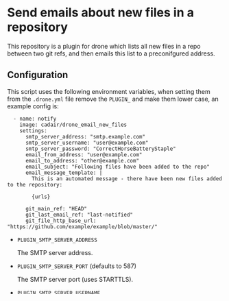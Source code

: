 # Send emails about new files in a repository

This repository is a plugin for drone which lists all new files in a repo
between two git refs, and then emails this list to a preconifgured address.

## Configuration

This script uses the following environment variables, when setting them from
the `.drone.yml` file remove the `PLUGIN_` and make them lower case, an example
config is:

```
  - name: notify
    image: cadair/drone_email_new_files
    settings:
      smtp_server_address: "smtp.example.com"
      smtp_server_username: "user@example.com"
      smtp_server_password: "CorrectHorseBatteryStaple"
      email_from_address: "user@example.com"
      email_to_address: "other@example.com"
      email_subject: "Following files have been added to the repo"
      email_message_template: |
        This is an automated message - there have been new files added to the repository:

        {urls}

      git_main_ref: "HEAD"
      git_last_email_ref: "last-notified"
      git_file_http_base_url: "https://github.com/example/example/blob/master/"
```

* `PLUGIN_SMTP_SERVER_ADDRESS`

    The SMTP server address.

* `PLUGIN_SMTP_SERVER_PORT` (defaults to 587)
   
   The SMTP server port (uses STARTTLS).

* `PLUGIN_SMTP_SERVER_USERNAME`

   The username for authenticating with the SMTP server.

* `PLUGIN_SMTP_SERVER_PASSWORD`

   The password for authenticating with the SMTP server.

* `PLUGIN_EMAIL_FROM_ADDRESS`

   The email address to send the notification email from.

* `PLUGIN_EMAIL_TO_ADDRESS`

   The email address to send the notification email to.

* `PLUGIN_EMAIL_SUBJECT`

   The subject for the sent email.

* `PLUGIN_EMAIL_MESSAGE_TEMPLATE`

   The template for the email body should contain `{urls}` for a list of URLs
   for the changed files.

* `PLUGIN_GIT_FILE_HTTP_BASE_URL`

   The http base URL for to link to files in the repo.

* `PLUGIN_GIT_MAIN_REF`

   The git ref (branch or tag) on which new files are added, i.e. `'master'`.

* `PLUGIN_GIT_LAST_EMAIL_REF`

   The git ref at which the email was last sent, the file list will be
   generated by finding new files in the repository which were added between
   this ref and `GIT_MAIN_REF`.
